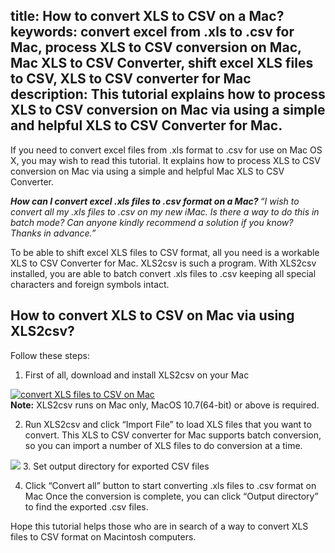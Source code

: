 title: How to convert XLS to CSV on a Mac?  
keywords: convert excel from .xls to .csv for Mac, process XLS to CSV conversion on Mac, Mac XLS to CSV Converter, shift excel XLS files to CSV, XLS to CSV converter for Mac
description: This tutorial explains how to process XLS to CSV conversion on Mac via using a simple and helpful XLS to CSV Converter for Mac. 
---


If you need to convert excel files from .xls format to .csv for use on Mac OS X, you may wish to read this tutorial. It explains how to process XLS to CSV conversion on Mac via using a simple and helpful Mac XLS to CSV Converter.

<strong><em>How can I convert excel .xls files to .csv format on a Mac? </strong>
“I wish to convert all my .xls files to .csv on my new iMac. Is there a way to do this in batch mode? Can anyone kindly recommend a solution if you know? Thanks in advance.”</em>

To be able to shift excel XLS files to CSV format, all you need is a workable XLS to CSV Converter for Mac. XLS2csv is such a program. With XLS2csv installed, you are able to batch convert .xls files to .csv keeping all special characters and foreign symbols intact.
<h2>How to convert XLS to CSV on Mac via using XLS2csv?</h2>
Follow these steps:

1. First of all, download and install XLS2csv on your Mac<br>
<a href="https://gmagon.com/products/store/xls2csv/" target="_blank" rel="noopener">
<img src="https://gmagon.com/asset/images/free-download.png" alt="convert XLS files to CSV on Mac" /></a><br>
<b>Note:</b> XLS2csv runs on Mac only, MacOS 10.7(64-bit) or above is required.

2. Run XLS2csv and click “Import File” to load XLS files that you want to convert. This XLS to CSV converter for Mac supports batch conversion, so you can import a number of XLS files to do conversion at a time.
<img src="https://gmagon.com/products/store/xls2csv/images/screens/xls2csv.png" />
3. Set output directory for exported CSV files

4. Click “Convert all” button to start converting .xls files to .csv format on Mac
Once the conversion is complete, you can click “Output directory” to find the exported .csv files.

Hope this tutorial helps those who are in search of a way to convert XLS files to CSV format on Macintosh computers.